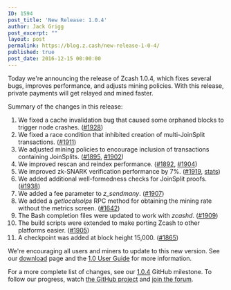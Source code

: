 ```yaml
---
ID: 1594
post_title: 'New Release: 1.0.4'
author: Jack Grigg
post_excerpt: ""
layout: post
permalink: https://blog.z.cash/new-release-1-0-4/
published: true
post_date: 2016-12-15 00:00:00
---
```

Today we're announcing the release of Zcash 1.0.4, which fixes several bugs, improves performance, and adjusts mining policies. With this release, private payments will get relayed and mined faster.

Summary of the changes in this release:
<ol class="arabic simple">
 	<li>We fixed a cache invalidation bug that caused some orphaned blocks to trigger node crashes. (<a class="reference external" href="https://github.com/zcash/zcash/pull/1928">#1928</a>)</li>
 	<li>We fixed a race condition that inhibited creation of multi-JoinSplit transactions. (<a class="reference external" href="https://github.com/zcash/zcash/pull/1911">#1911</a>)</li>
 	<li>We adjusted mining policies to encourage inclusion of transactions containing JoinSplits. (<a class="reference external" href="https://github.com/zcash/zcash/pull/1895">#1895</a>, <a class="reference external" href="https://github.com/zcash/zcash/pull/1902">#1902</a>)</li>
 	<li>We improved rescan and reindex performance. (<a class="reference external" href="https://github.com/zcash/zcash/pull/1892">#1892</a>, <a class="reference external" href="https://github.com/zcash/zcash/pull/1904">#1904</a>)</li>
 	<li>We improved zk-SNARK verification performance by 7%. (<a class="reference external" href="https://github.com/zcash/zcash/pull/1919">#1919</a>, <a class="reference external" href="https://speed.z.cash/comparison/?exe=1%2B208%2C1%2B226&amp;ben=3&amp;env=1&amp;hor=false&amp;bas=1%2B208&amp;chart=normal+bars">stats</a>)</li>
 	<li>We added additional well-formedness checks for JoinSplit proofs. (<a class="reference external" href="https://github.com/zcash/zcash/pull/1938">#1938</a>)</li>
 	<li>We added a fee parameter to <cite>z_sendmany</cite>. (<a class="reference external" href="https://github.com/zcash/zcash/pull/1907">#1907</a>)</li>
 	<li>We added a <cite>getlocalsolps</cite> RPC method for obtaining the mining rate without the metrics screen. (<a class="reference external" href="https://github.com/zcash/zcash/pull/1642">#1642</a>)</li>
 	<li>The Bash completion files were updated to work with <cite>zcashd</cite>. (<a class="reference external" href="https://github.com/zcash/zcash/pull/1909">#1909</a>)</li>
 	<li>The build scripts were extended to make porting Zcash to other platforms easier. (<a class="reference external" href="https://github.com/zcash/zcash/pull/1905">#1905</a>)</li>
 	<li>A checkpoint was added at block height 15,000. (<a class="reference external" href="https://github.com/zcash/zcash/pull/1865">#1865</a>)</li>
</ol>
We're encouraging all users and miners to update to this new version. See our <a class="reference external" href="https://z.cash/download.html">download</a> page and the <a class="reference external" href="https://github.com/zcash/zcash/wiki/1.0-User-Guide">1.0 User Guide</a> for more information.

For a more complete list of changes, see our <a class="reference external" href="https://github.com/zcash/zcash/milestone/48?closed=1">1.0.4</a> GitHub milestone. To follow our progress, watch <a class="reference external" href="https://github.com/zcash/zcash/milestones">the GitHub project</a> and <a class="reference external" href="https://forum.z.cash/">join the forum</a>.